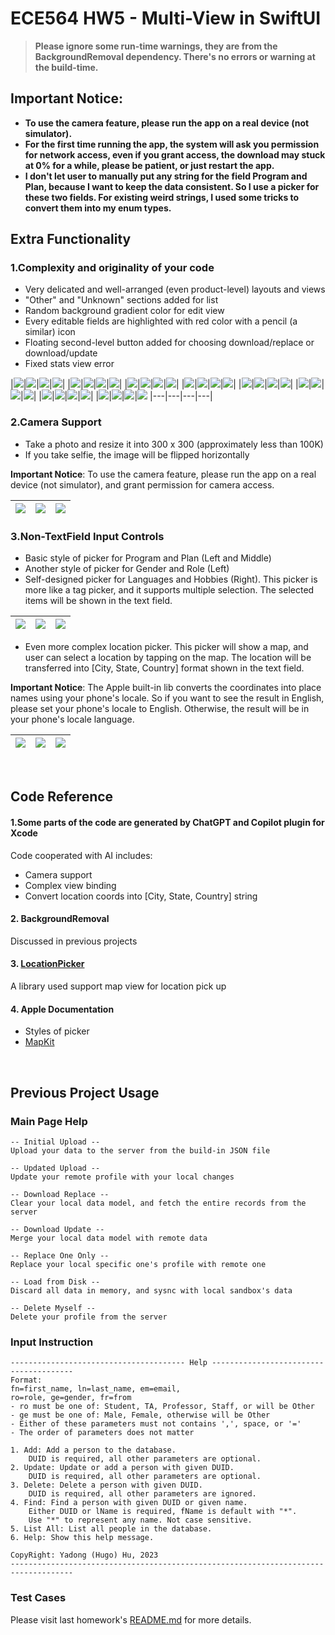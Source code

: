 #  ECE564 HW5 - Multi-View in SwiftUI

> **Please ignore some run-time warnings, they are from the BackgroundRemoval dependency. There's no errors or warning at the build-time.**

## Important Notice: 

- **To use the camera feature, please run the app on a real device (not simulator).**
- **For the first time running the app, the system will ask you permission for network access, even if you grant access, the download may stuck at 0% for a while, please be patient, or just restart the app.**
- **I don't let user to manually put any string for the field Program and Plan, because I want to keep the data consistent. So I use a picker for these two fields. For existing weird strings, I used some tricks to convert them into my enum types.**

## Extra Functionality

### 1.Complexity and originality of your code
- Very delicated and well-arranged (even product-level) layouts and views
- "Other" and "Unknown" sections added for list
- Random background gradient color for edit view
- Every editable fields are highlighted with red color with a pencil (a similar) icon
- Floating second-level button added for choosing download/replace or download/update
- Fixed stats view error


|![](Assets/hw5n-30.png)|![](Assets/hw5n-1.png)|![](Assets/hw5-29.png)|![](Assets/hw5-28.png)|
|![](Assets/hw5n-27.png)|![](Assets/hw5n-26.png)|![](Assets/hw5-16.png)|![](Assets/hw5-14.png)|
|![](Assets/hw5n-8.png)|![](Assets/hw5n-5.png)|![](Assets/hw5-6.png)|![](Assets/hw5-4.png)|
|![](Assets/hw5n-3.png)|![](Assets/hw5n-2.png)|![](Assets/hw5-17.png)|![](Assets/hw5-15.png)|
|![](Assets/hw5n-9.png)|![](Assets/hw5n-7.png)|![](Assets/hw5-10.png)|![](Assets/hw5-11.png)|
|![](Assets/hw5n-12.png)|![](Assets/hw5n-13.png)|![](Assets/hw5-18.png)|![](Assets/hw5-19.png)|
|![](Assets/hw5n-24.png)|![](Assets/hw5n-20.png)|![](Assets/hw5-21.png)|![](Assets/hw5-22.png)|
|![](Assets/hw5n-31.png)|![](Assets/hw5n-32.png)|![](Assets/hw5-23.png)|![](Assets/hw5-25.png)
|---|---|---|---|


### 2.Camera Support
- Take a photo and resize it into 300 x 300 (approximately less than 100K)
- If you take selfie, the image will be flipped horizontally

**Important Notice**: To use the camera feature, please run the app on a real device (not simulator), and grant permission for camera access.

 
|![](Assets/hw5n-13.png)|![](Assets/hw5n-18.png)|![](Assets/hw5n-19.png)|
|---|---|---| 

### 3.Non-TextField Input Controls
- Basic style of picker for Program and Plan (Left and Middle)
- Another style of picker for Gender and Role (Left)
- Self-designed picker for Languages and Hobbies (Right). This picker is more like a tag picker, and it supports multiple selection. The selected items will be shown in the text field.

|![](Assets/hw5n-2.png)|![](Assets/hw5n-6.png)|![](Assets/hw5n-3.png)|
|---|---|---| 

- Even more complex location picker. This picker will show a map, and user can select a location by tapping on the map. The location will be transferred into [City, State, Country] format shown in the text field.

**Important Notice**: The Apple built-in lib converts the coordinates into place names using your phone's locale. So if you want to see the result in English, please set your phone's locale to English. Otherwise, the result will be in your phone's locale language.


|![](Assets/hw5n-16.png)|![](Assets/hw5n-8.png)|![](Assets/hw5n-5.png)|
|---|---|---| 

<br />

## Code Reference

#### 1.Some parts of the code are generated by ChatGPT and Copilot plugin for Xcode

Code cooperated with AI includes:
- Camera support
- Complex view binding
- Convert location coords into [City, State, Country] string


#### 2. BackgroundRemoval

Discussed in previous projects

#### 3. [LocationPicker](https://github.com/alessiorubicini/LocationPickerForSwiftUI)

A library used support map view for location pick up


#### 4. Apple Documentation

- Styles of picker
- [MapKit](https://developer.apple.com/documentation/corelocation/clgeocoder/2890753-geocodeaddressstring)

<br />

## Previous Project Usage

### Main Page Help

```text
-- Initial Upload --
Upload your data to the server from the build-in JSON file

-- Updated Upload --
Update your remote profile with your local changes

-- Download Replace --
Clear your local data model, and fetch the entire records from the server

-- Download Update --
Merge your local data model with remote data

-- Replace One Only --
Replace your local specific one's profile with remote one

-- Load from Disk --
Discard all data in memory, and sysnc with local sandbox's data

-- Delete Myself --
Delete your profile from the server
```

### Input Instruction

```text
--------------------------------------- Help ---------------------------------------
Format:
fn=first_name, ln=last_name, em=email,
ro=role, ge=gender, fr=from
- ro must be one of: Student, TA, Professor, Staff, or will be Other
- ge must be one of: Male, Female, otherwise will be Other
- Either of these parameters must not contains ',', space, or '='
- The order of parameters does not matter

1. Add: Add a person to the database.
    DUID is required, all other parameters are optional.
2. Update: Update or add a person with given DUID.
    DUID is required, all other parameters are optional.
3. Delete: Delete a person with given DUID.
    DUID is required, all other parameters are ignored.
4. Find: Find a person with given DUID or given name.
    Either DUID or lName is required, fName is default with "*".
    Use "*" to represent any name. Not case sensitive.
5. List All: List all people in the database.
6. Help: Show this help message.

CopyRight: Yadong (Hugo) Hu, 2023
------------------------------------------------------------------------------------
```

### Test Cases

Please visit last homework's [README.md](https://gitlab.oit.duke.edu/yh342/ece564hw1/-/blob/main/README.md) for more details.


